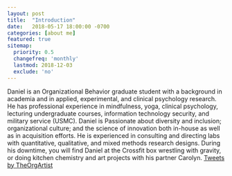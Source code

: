 ```yaml
---
layout: post
title:  "Introduction"
date:   2018-05-17 18:00:00 -0700
categories: [about me]
featured: true
sitemap:
  priority: 0.5
  changefreq: 'monthly'
  lastmod: 2018-12-03
  exclude: 'no'
---
```

Daniel is an Organizational Behavior graduate student with a background in academia and in applied, experimental, and clinical psychology research. He has professional experience in mindfulness, yoga, clinical psychology, lecturing undergraduate courses, information technology security, and military service (USMC). Daniel is Passionate about diversity and inclusion; organizational culture; and the science of innovation both in-house as well as in acquisition efforts. He is experienced in consulting and directing labs with quantitative, qualitative, and mixed methods research designs. During his downtime, you will find Daniel at the Crossfit box wrestling with gravity, or doing kitchen chemistry and art projects with his partner Carolyn.
<a class="twitter-timeline" href="https://twitter.com/TheOrgArtist?ref_src=twsrc%5Etfw">Tweets by TheOrgArtist</a> <script async src="https://platform.twitter.com/widgets.js" charset="utf-8"></script>
